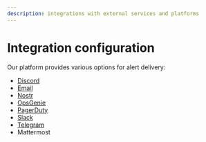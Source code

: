 ```yaml
---
description: integrations with external services and platforms
---
```


# Integration configuration

Our platform provides various options for alert delivery:

* [Discord](discord.md)
* [Email](email.md)
* [Nostr](../../readme/integrations/nostr.md)
* [OpsGenie](opsgenie.md)
* [PagerDuty](pagerduty.md)
* [Slack](slack.md)
* [Telegram](telegram.md)
* Mattermost
